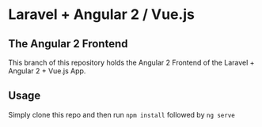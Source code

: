 # Laravel + Angular 2 / Vue.js

## The Angular 2 Frontend
This branch of this repository holds the Angular 2 Frontend of the Laravel + Angular 2 + Vue.js App.

## Usage
Simply clone this repo and then run ``npm install`` followed by ``ng serve``
